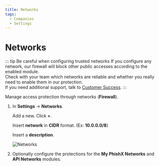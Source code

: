 ```yaml
---
title: Networks
tags:
  - Companies
  - Settings
---
```


# Networks

::: tip Be careful when configuring trusted networks
If you configure any network, our firewall will block other public accesses according to the enabled module.<br>
Check with your team which networks are reliable and whether you really need to enable them in our protection.<br>
If you need additional support, talk to [Customer Success](mailto:cs@phishx.io).
:::

Manage access protection through networks (**Firewall**).

1. In **Settings** -> **Networks**.

   Add a new. Click **+**.

   Insert **network** in **CIDR** format. (Ex: **10.0.0.0/8**)

   Insert a **description**.

   ![Networks](https://cdn.phishx.io/phishx-docs/images/phishx_companies_networks_01.webp)

2. Optionally configure the protections for the **My PhishX Networks** and **API Networks** modules.
